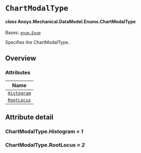 # `ChartModalType`

<a id="ansys.mechanical.stubs.v241.Ansys.Mechanical.DataModel.Enums.ChartModalType"></a>

#### *class* Ansys.Mechanical.DataModel.Enums.ChartModalType

Bases: [`enum.Enum`](https://docs.python.org/3/library/enum.html#enum.Enum)

Specifies the ChartModalType.

<!-- !! processed by numpydoc !! -->

<a id="overview"></a>

## Overview

### Attributes

| Name |
| -------------------------------------------- |
| [`Histogram`](#ChartModalType.Histogram) |
| [`RootLocus`](#ChartModalType.RootLocus) |

<a id="attribute-detail"></a>

## Attribute detail

<a id="ChartModalType.Histogram"></a>

### ChartModalType.Histogram *= 1*

<a id="ChartModalType.RootLocus"></a>

### ChartModalType.RootLocus *= 2*


